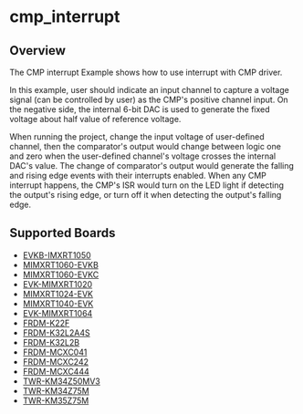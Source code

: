 # cmp_interrupt

## Overview

The CMP interrupt Example shows how to use interrupt with CMP driver.

In this example, user should indicate an input channel to capture a voltage signal (can be controlled by user) as the 
CMP's positive channel input. On the negative side, the internal 6-bit DAC is used to generate the fixed voltage about
half value of reference voltage.

When running the project, change the input voltage of user-defined channel, then the comparator's output would change
between logic one and zero when the user-defined channel's voltage crosses the internal DAC's value. The change of
comparator's output would generate the falling and rising edge events with their interrupts enabled. When any CMP 
interrupt happens, the CMP's ISR would turn on the LED light if detecting the output's rising edge, or turn off it when
detecting the output's falling edge.

## Supported Boards
- [EVKB-IMXRT1050](../../../_boards/evkbimxrt1050/driver_examples/cmp/interrupt/example_board_readme.md)
- [MIMXRT1060-EVKB](../../../_boards/evkbmimxrt1060/driver_examples/cmp/interrupt/example_board_readme.md)
- [MIMXRT1060-EVKC](../../../_boards/evkcmimxrt1060/driver_examples/cmp/interrupt/example_board_readme.md)
- [EVK-MIMXRT1020](../../../_boards/evkmimxrt1020/driver_examples/cmp/interrupt/example_board_readme.md)
- [MIMXRT1024-EVK](../../../_boards/evkmimxrt1024/driver_examples/cmp/interrupt/example_board_readme.md)
- [MIMXRT1040-EVK](../../../_boards/evkmimxrt1040/driver_examples/cmp/interrupt/example_board_readme.md)
- [EVK-MIMXRT1064](../../../_boards/evkmimxrt1064/driver_examples/cmp/interrupt/example_board_readme.md)
- [FRDM-K22F](../../../_boards/frdmk22f/driver_examples/cmp/interrupt/example_board_readme.md)
- [FRDM-K32L2A4S](../../../_boards/frdmk32l2a4s/driver_examples/cmp/interrupt/example_board_readme.md)
- [FRDM-K32L2B](../../../_boards/frdmk32l2b/driver_examples/cmp/interrupt/example_board_readme.md)
- [FRDM-MCXC041](../../../_boards/frdmmcxc041/driver_examples/cmp/interrupt/example_board_readme.md)
- [FRDM-MCXC242](../../../_boards/frdmmcxc242/driver_examples/cmp/interrupt/example_board_readme.md)
- [FRDM-MCXC444](../../../_boards/frdmmcxc444/driver_examples/cmp/interrupt/example_board_readme.md)
- [TWR-KM34Z50MV3](../../../_boards/twrkm34z50mv3/driver_examples/cmp/interrupt/example_board_readme.md)
- [TWR-KM34Z75M](../../../_boards/twrkm34z75m/driver_examples/cmp/interrupt/example_board_readme.md)
- [TWR-KM35Z75M](../../../_boards/twrkm35z75m/driver_examples/cmp/interrupt/example_board_readme.md)
